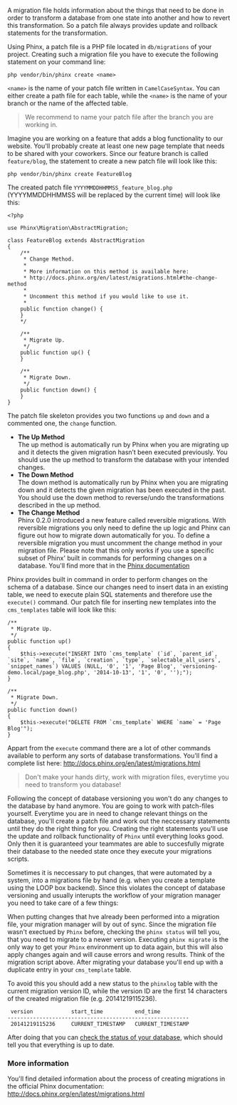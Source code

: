 A migration file holds information about the things that need to be done in order to transform a database from one state into another and how to revert this transformation. So a patch file always provides update and rollback statements for the transformation.

Using Phinx, a patch file is a PHP file located in `db/migrations` of your project. Creating such a migration file you have to execute the following statement on your command line:

    php vendor/bin/phinx create <name>

`<name>` is the name of your patch file written in `CamelCaseSyntax`. You can either create a path file for each table, while the `<name>` is the name of your branch or the name of the affected table.

> We recommend to name your patch file after the branch you are working in.

Imagine you are working on a feature that adds a blog functionality to our website. You'll probably create at least one new page template that needs to be shared with your coworkers. Since our feature branch is called `feature/blog`, the statement to create a new patch file will look like this:

    php vendor/bin/phinx create FeatureBlog

The created patch file `YYYYMMDDHHMMSS_feature_blog.php` (YYYYMMDDHHMMSS will be replaced by the current time) will look like this:

    <?php
     
    use Phinx\Migration\AbstractMigration;

    class FeatureBlog extends AbstractMigration
    {
        /**
         * Change Method.
         *
         * More information on this method is available here:
         * http://docs.phinx.org/en/latest/migrations.html#the-change-method
         *
         * Uncomment this method if you would like to use it.
         *
        public function change() {
        }
        */
        
        /**
         * Migrate Up.
         */
        public function up() {
        }

        /**
         * Migrate Down.
         */
        public function down() {
        }
    }


The patch file skeleton provides you two functions `up` and `down` and a commented one, the `change` function.

- **The Up Method**<br>
The up method is automatically run by Phinx when you are migrating up and it detects the given migration hasn’t been executed previously. You should use the up method to transform the database with your intended changes.
- **The Down Method**<br>
The down method is automatically run by Phinx when you are migrating down and it detects the given migration has been executed in the past. You should use the down method to reverse/undo the transformations described in the up method.
- **The Change Method**<br>
Phinx 0.2.0 introduced a new feature called reversible migrations. With reversible migrations you only need to define the up logic and Phinx can figure out how to migrate down automatically for you. To define a reversible migration you must uncomment the change method in your migration file. Please note that this only works if you use a specific subset of Phinx' built in commands for performing changes on a database. You'll find more that in the [Phinx documentation](http://docs.phinx.org/en/latest/migrations.html#the-change-method)


Phinx provides built in command in order to perform changes on the schema of a database. Since our changes need to insert data in an existing table, we need to execute plain SQL statements and therefore use the `execute()` command. Our patch file for inserting new templates into the `cms_templates` table will look like this:

    /**
     * Migrate Up.
     */
    public function up()
    {
        $this->execute("INSERT INTO `cms_template` (`id`, `parent_id`, `site`, `name`, `file`, `creation`, `type`, `selectable_all_users`, `snippet_names`) VALUES (NULL, '0', '1', 'Page Blog', 'versioning-demo.local/page_blog.php', '2014-10-13', '1', '0', '');");
    }

    /**
     * Migrate Down.
     */
    public function down()
    {
        $this->execute("DELETE FROM `cms_template` WHERE `name` = 'Page Blog'");
    }

Appart from the `execute` command there are a lot of other commands available to perform any sorts of database transformations. You'll find a complete list here: http://docs.phinx.org/en/latest/migrations.html   

> Don't make your hands dirty, work with migration files, everytime you need to transform you database!

Following the concept of database versioning you won't do any changes to the database by hand anymore. You are going to work with patch-files yourself. Everytime you are in need to change relevant things on the database, you'll create a patch file and work out the neccessary statements until they do the right thing for you.
Creating the right statements you'll use the update and rollback functionality of `Phinx` until everything looks good. Only then it is guaranteed your teammates are able to succesfully migrate their database to the needed state once they execute your migrations scripts.

Sometimes it is neccessary to put changes, that were automated by a system, into a migrations file by hand (e.g. when you create a template using the LOOP box backend). Since this violates the concept of database versioning and usually interupts the workflow of your migration manager you need to take care of a few things:

When putting changes that hve already been performed into a migration file, your migration manager will by out of sync. Since the migration file wasn't exectued by `Phinx` before, checking the `phinx status` will tell you, that you need to migrate to a newer version. Executing `phinx migrate` is the only way to get your `Phinx` environment up to data again, but this will also apply changes again and will cause errors and wrong results. Think of the migration script above. After migrating your database you'll end up with a duplicate entry in your `cms_template` table.

To avoid this you should add a new status to the `phinxlog` table with the current migration version ID, while the version ID are the first 14 characters of the created migration file (e.g. 20141219115236).

     version            start_time          end_time 
    ---------------------------------------------------------
     20141219115236     CURRENT_TIMESTAMP   CURRENT_TIMESTAMP

After doing that you can [check the status of your database](/Collaboration/Database_Versioning/Working_with_Database_Versioning/Working_with_migrations/Status_of_your_database), which should tell you that everything is up to date.


### More information
You'll find detailed information about the process of creating migrations in the official Phinx documentation: http://docs.phinx.org/en/latest/migrations.html











